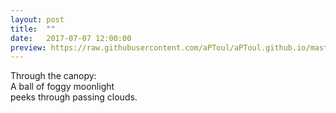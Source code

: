 ```yaml
---
layout: post
title:  ""
date:   2017-07-07 12:00:00
preview: https://raw.githubusercontent.com/aPToul/aPToul.github.io/master/_images/foggy.jpg
---
```


Through the canopy:  
A ball of foggy moonlight  
peeks through passing clouds.


